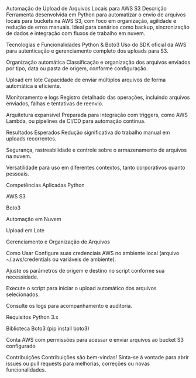 Automação de Upload de Arquivos Locais para AWS S3
Descrição
Ferramenta desenvolvida em Python para automatizar o envio de arquivos locais para buckets na AWS S3, com foco em organização, agilidade e redução de erros manuais. Ideal para cenários como backup, sincronização de dados e integração com fluxos de trabalho em nuvem.

Tecnologias e Funcionalidades
Python & Boto3
Uso do SDK oficial da AWS para autenticação e gerenciamento completo dos uploads para S3.

Organização automática
Classificação e organização dos arquivos enviados por tipo, data ou pasta de origem, conforme configuração.

Upload em lote
Capacidade de enviar múltiplos arquivos de forma automática e eficiente.

Monitoramento e logs
Registro detalhado das operações, incluindo arquivos enviados, falhas e tentativas de reenvio.

Arquitetura expansível
Preparada para integração com triggers, como AWS Lambda, ou pipelines de CI/CD para automação contínua.

Resultados Esperados
Redução significativa do trabalho manual em uploads recorrentes.

Segurança, rastreabilidade e controle sobre o armazenamento de arquivos na nuvem.

Versatilidade para uso em diferentes contextos, tanto corporativos quanto pessoais.

Competências Aplicadas
Python

AWS S3

Boto3

Automação em Nuvem

Upload em Lote

Gerenciamento e Organização de Arquivos

Como Usar
Configure suas credenciais AWS no ambiente local (arquivo ~/.aws/credentials ou variáveis de ambiente).

Ajuste os parâmetros de origem e destino no script conforme sua necessidade.

Execute o script para iniciar o upload automático dos arquivos selecionados.

Consulte os logs para acompanhamento e auditoria.

Requisitos
Python 3.x

Biblioteca Boto3 (pip install boto3)

Conta AWS com permissões para acessar e enviar arquivos ao bucket S3 configurado

Contribuições
Contribuições são bem-vindas! Sinta-se à vontade para abrir issues ou pull requests para melhorias, correções ou novas funcionalidades.
